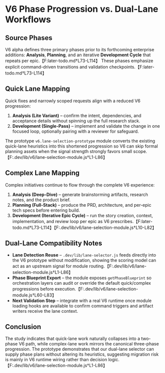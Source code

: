 # V6 Phase Progression vs. Dual-Lane Workflows

## Source Phases

V6 alpha defines three primary phases prior to its forthcoming enterprise additions: **Analysis**, **Planning**, and an iterative **Development Cycle** that repeats per epic.【F:later-todo.md†L73-L114】 These phases emphasize explicit command-driven transitions and validation checkpoints.【F:later-todo.md†L73-L114】

## Quick Lane Mapping

Quick fixes and narrowly scoped requests align with a reduced V6 progression:

1. **Analysis (Lite Variant)** – confirm the intent, dependencies, and acceptance details without spinning up the full research stack.
2. **Development (Single-Pass)** – implement and validate the change in one focused loop, optionally pairing with a reviewer for safeguard.

The prototype `v6.lane-selection-prototype` module converts the existing quick-lane heuristics into this shortened progression so V6 can skip formal planning assets when the signal strength strongly favors small scope.【F:.dev/lib/v6/lane-selection-module.js†L1-L86】

## Complex Lane Mapping

Complex initiatives continue to flow through the complete V6 experience:

1. **Analysis (Deep-Dive)** – generate brainstorming artifacts, research notes, and the product brief.
2. **Planning (Full-Stack)** – produce the PRD, architecture, and per-epic tech specs before entering build.
3. **Development (Iterative Epic Cycle)** – run the story creation, context, implementation, and review loop per epic as V6 prescribes.【F:later-todo.md†L73-L114】【F:.dev/lib/v6/lane-selection-module.js†L10-L82】

## Dual-Lane Compatibility Notes

- **Lane Detection Reuse** – `.dev/lib/lane-selector.js` feeds directly into the V6 prototype without modification, showing the scoring model can act as an upstream signal for module routing.【F:.dev/lib/v6/lane-selection-module.js†L1-L86】
- **Phase Blueprint Export** – the module exposes `getPhaseBlueprint` so orchestration layers can audit or override the default quick/complex progressions before execution.【F:.dev/lib/v6/lane-selection-module.js†L60-L83】
- **Next Validation Step** – integrate with a real V6 runtime once module loading hooks are available to confirm command triggers and artifact writers receive the lane context.

## Conclusion

The study indicates that quick-lane work naturally collapses into a two-phase V6 path, while complex-lane work mirrors the canonical three-phase progression. The prototype demonstrates that our dual-lane selector can supply phase plans without altering its heuristics, suggesting migration risk is mainly in V6 runtime wiring rather than decision logic.【F:.dev/lib/v6/lane-selection-module.js†L1-L86】
